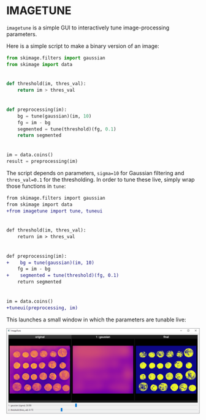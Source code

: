 # IMAGETUNE

`imagetune` is a simple GUI to interactively tune image-processing parameters.


Here is a simple script to make a binary version of an image:

```python
from skimage.filters import gaussian
from skimage import data


def threshold(im, thres_val):
    return im > thres_val


def preprocessing(im):
    bg = tune(gaussian)(im, 10)
    fg = im - bg
    segmented = tune(threshold)(fg, 0.1)
    return segmented


im = data.coins()
result = preprocessing(im)
```

The script depends on parameters, `sigma=10` for Gaussian filtering and `thres_val=0.1` for the thresholding.
In order to tune these live, simply wrap those functions in `tune`:

```diff
from skimage.filters import gaussian
from skimage import data
+from imagetune import tune, tuneui


def threshold(im, thres_val):
    return im > thres_val


def preprocessing(im):
+    bg = tune(gaussian)(im, 10)
    fg = im - bg
+    segmented = tune(threshold)(fg, 0.1)
    return segmented


im = data.coins()
+tuneui(preprocessing, im)
```

This launches a small window in which the parameters are tunable live:

![ImageTune](.github/imgs/example1.png)

